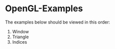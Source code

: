 # OpenGL-Examples

The examples below should be viewed in this order:

1. Window
2. Triangle
3. Indices
